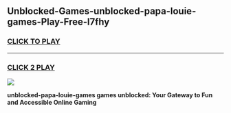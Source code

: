 
## Unblocked-Games-unblocked-papa-louie-games-Play-Free-l7fhy
<h3>
<a href="https://premium76.site?title=unblocked-papa-louie-games&ref=10A">CLICK TO PLAY</a></h3>
<hr>

<h3>
<a href="https://premium76.site?title=unblocked-papa-louie-games&ref=10A">CLICK 2 PLAY</a>
  
</h3>

<a href="https://premium76.site?title=unblocked-papa-louie-games&ref=10A"><img src="https://clearcache.store/games.png"></a>


**unblocked-papa-louie-games games unblocked: Your Gateway to Fun and Accessible Online Gaming**
